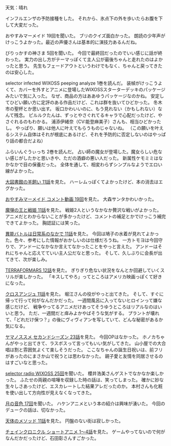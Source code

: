 天気：晴れ

インフルエンザの予防接種をした。
それから、氷点下の外を歩いたらお腹を下して大変だった。

おやすみマーメイド 19回を聞いた。
ブリのクイズ面白かった。
朗読の少年声がけっこうよかった。最近の声優さんは基本的に演技力あるんだね。

びりっかすの神さま 5回を聞いた。
今回で最終回だったのでいい感じに話が終わった。
実力の出し方がテーマっぽくて主人公が最後ちゃんと走れたのはよかったと思う。
先生もフェードアウトというわけでもなく、ちゃんと戻ってきたのは安心した。

selector infected WIXOSS peeping analyze 1巻を読んだ。
装幀がけっこうよくて、カバーを外すとアニメに登場したWIXOSSスターターデッキのパッケージみたいで気に入った。
なぜ、商品の方はああゆうパッケージなのかね。
安定してひどい願い方に定評のある作品だけど、これは群を抜いてひどかった。
冬木市の聖杯とか思い出す。
坂口かわいいのに、もう見れない（かもしれない）なんて残念。
ピルルクたんは、ずっとやさぐれてるキャラで心配だったけど、やさぐれるのもわかる。
浦添伊緒奈（CV:能登麻美子）さんも、相当ひどかったし。
やっぱり、願いは他人に叶えてもらうものじゃないね。
（この願いを叶えるシステム自体はそれが根底にあるけど、それを予防的に否定しないのはやっぱり話の都合だよね）

ふらいんぐうぃっち 2巻を読んだ。
占い師の魔女が登場した。魔女らしい危ない感じがしたかと思いきや、ただの酒癖の悪い人だった。
新属性ケモミミはなかなかで目の保養だった。
全体を通して、相変わらずシンプルなようでエロい線がよかった。

[大図書館の羊飼い 11話](http://www.nicovideo.jp/watch/1418714254)を見た。
ハーレムっぽくてよかったけど、本の消去はエグかった。

[おやすみマーメイド コメント動画 19回](http://www.nicovideo.jp/watch/1418818747)を見た。
大森サンタかわいかった。

[魔弾の王と戦姫 11話](http://www.nicovideo.jp/watch/1418875822)を見た。
戦姫2人というなかなか贅沢な戦いがよかった。
アニメだとわからないことが多かったけど、コメントの補足とかでけっこう補完できてよかった。
胸認証には笑った。

[異能バトルは日常系のなかで 11話](http://www.nicovideo.jp/watch/1418702960)を見た。
今回は鳩子の水着が見れてよかった。色々、参考にした情報がおかしいのは仕様だろうね。
一方トモヨは今回守りで、アンドーになかなか言えてなかったことをやっと言えた。
アンドーはそれにちゃんと応えてていい主人公だなと思った。
そして、久しぶりに会長が出てきて、次が楽しみ。

[TERRAFORMARS 12話](http://www.nicovideo.jp/watch/1418695948)を見た。
ぎりぎり危ない状況をなんとか回避していくスリルが楽しかった。
「キスしてやろ」ってところはアメリカ映画っぽくて好きになった。

[クロスアンジュ 11話](http://www.b-ch.com/ttl/index.php?ttl_c=4312&mvc=2_0_232115_1)を見た。
堀江さんの役がやっと出てきた。
そして、すぐに帰って行って何がなんだかだった。
一週間風呂に入ってないヒロインって嫌な感じだけど、
戦争やってるアニメだけあってそうゆうところはリアルなのはいいと思う。
ただ、一週間だと痒みよかやばそうな気がする。
プラントが壊れて、「どれだけ保つ？」の後にヴィヴィアンを写していて、どんな秘密があるか気になる。

[ヤマノススメ セカンドシーズン 23話](http://www.nicovideo.jp/watch/1418829425)を見た。
今回OPはなかった。
ホノカちゃんがやっと出てきて、ラスボスって言ってもいい気がしてきた。
山小屋での大合唱は割と雰囲気よくて楽しそうだった。
ここなちゃんの誕生日祝いは、前フリがあったのにまさか山で祝うとは思わなかった。
親子愛と友情を同居させるのはすごいなと思った。

[selector radio WIXOSS 25回](http://www.onsen.ag/program/selector/)を聞いた。
櫻井浩美さんゲストでなかなか楽しかった。
ふたせの両親の喧嘩を収録した時の話は、笑ってしまった。
確かに妙な生々しさあったけど、エスカレートした結果アレだったのか。
本村さんも化粧を使い出して方向性が見えなくなってきた。

[月の音色 17回](http://www.onsen.ag/program/tsukinone/)を聞いた。
ハケンアニメという本の紹介は興味が湧いた。
今回のデュークの話は、切なかった。

[天体のメソッド 11話](http://live.nicovideo.jp/watch/lv195880821)を見た。
円盤のない街は寂しかった。

[チェインクロニクル ショートアニメ 1〜4話](http://live.nicovideo.jp/watch/lv203151387)を見た。
ゲームやってないので何がなんだかだったけど、石田彰さんすごかった。

